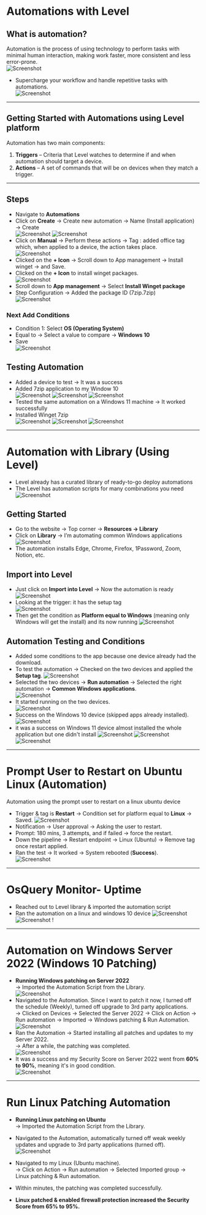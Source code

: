 # Automations with Level

## What is automation?  
Automation is the process of using technology to perform tasks with minimal human interaction, making work faster, more consistent and less error-prone.  
![Screenshot](images/screenshot801.jpg)
- Supercharge your workflow and handle repetitive tasks with automations.  
![Screenshot](images/screenshot753.jpg)
---
## Getting Started with Automations using Level platform  

Automation has two main components:  
1. **Triggers** – Criteria that Level watches to determine if and when automation should target a device.  
2. **Actions** – A set of commands that will be on devices when they match a trigger.  
---
## Steps  
- Navigate to **Automations**  
- Click on **Create** → Create new automation → Name (Install application) → Create  
![Screenshot](images/screenshot754.jpg)
![Screenshot](images/screenshot802.jpg)
- Click on **Manual** → Perform these actions → Tag : added office tag which, when applied to a device, the action takes place.  
![Screenshot](images/screenshot759.jpg)
- Clicked on the **+ Icon** → Scroll down to App management → Install winget → and Save.  
- Clicked on the **+ Icon** to install winget packages.  
![Screenshot](images/screenshot803.jpg)
- Scroll down to **App management** → Select **Install Winget package**  
- Step Configuration → Added the package ID (7zip.7zip)  
![Screenshot](images/screenshot804.jpg)
### Next Add Conditions  
- Condition 1: Select **OS (Operating System)**  
- Equal to → Select a value to compare → **Windows 10**
- Save  
![Screenshot](images/screenshot765.jpg)
## Testing Automation  
- Added a device to test → It was a success  
- Added 7zip application to my Window 10  
![Screenshot](images/screenshot760.jpg)
![Screenshot](images/screenshot761.jpg)
![Screenshot](images/screenshot762.jpg)
- Tested the same automation on a Windows 11 machine → It worked successfully  
- Installed Winget 7zip  
![Screenshot](images/screenshot805.jpg)
![Screenshot](images/screenshot766.jpg)
![Screenshot](images/screenshot767.jpg)

---
# Automation with Library (Using Level)

- Level already has a curated library of ready-to-go deploy automations  
- The Level has automation scripts for many combinations you need  
![Screenshot](images/screenshot769.jpg)
## Getting Started  
- Go to the website → Top corner → **Resources → Library**  
- Click on **Library** → I’m automating common Windows applications  
![Screenshot](images/screenshot770.jpg)
- The automation installs Edge, Chrome, Firefox, 1Password, Zoom, Notion, etc.  
## Import into Level  
- Just click on **Import into Level** → Now the automation is ready  
![Screenshot](images/screenshot771.jpg)
- Looking at the trigger: it has the setup tag  
![Screenshot](images/screenshot772.jpg)
- Then get the condition as **Platform equal to Windows** (meaning only Windows will get the install)  and its now running
![Screenshot](images/screenshot773.jpg)
## Automation Testing and Conditions

- Added some conditions to the app because one device already had the download.  
- To test the automation → Checked on the two devices and applied the **Setup tag**. 
![Screenshot](images/screenshot806.jpg)
- Selected the two devices → **Run automation** → Selected the right automation → **Common Windows applications**.  
![Screenshot](images/screenshot774.jpg)
- It started running on the two devices.  
![Screenshot](images/screenshot776.jpg)
- Success on the Windows 10 device (skipped apps already installed).  
![Screenshot](images/screenshot778.jpg)
- it was a success on Windows 11 device almost installed the whole application but one didn't install 
![Screenshot](images/screenshot780.jpg)
![Screenshot](images/screenshot781.jpg)
![Screenshot](images/screenshot779.jpg)

---

# Prompt User to Restart on Ubuntu Linux (Automation)
Automation using the prompt user to restart on a linux ubuntu device
- Trigger & tag is **Restart** → Condition set for platform equal to **Linux** → Saved. 
![Screenshot](images/screenshot782.jpg)
- Notification → User approval → Asking the user to restart.  
- Prompt: 180 mins, 3 attempts, and if failed → force the restart.  
- Down the pipeline → Restart endpoint → Linux (Ubuntu) → Remove tag once restart applied.  
- Ran the test → It worked → System rebooted (**Success**).  
![Screenshot](images/screenshot783.jpg)
---
# OsQuery Monitor- Uptime

- Reached out to Level library & imported the automation script
- Ran the automation on a linux and windows 10 device
![Screenshot](images/screenshot738.jpg)
![Screenshot](images/screenshot753.jpg)
!

---
# Automation on Windows Server 2022 (Windows 10 Patching)

* **Running Windows patching on Server 2022**  
  -> Imported the Automation Script from the Library.  
![Screenshot](images/screenshot807.jpg)
* Navigated to the Automation. Since I want to patch it now, I turned off the schedule (Weekly), turned off upgrade to 3rd party applications.  
  -> Clicked on Devices -> Selected the Server 2022 -> Click on Action -> Run automation -> Imported -> Windows patching & Run Automation.  
![Screenshot](images/screenshot788.jpg)
* Ran the Automation -> Started installing all patches and updates to my Server 2022.  
  -> After a while, the patching was completed.  
![Screenshot](images/screenshot789.jpg)
* It was a success and my Security Score on Server 2022 went from **60% to 90%**, meaning it's in good condition.  
![Screenshot](images/screenshot800.jpg)
---
# Run Linux Patching Automation

* **Running Linux patching on Ubuntu**  
  -> Imported the Automation Script from the Library.  

* Navigated to the Automation, automatically turned off weak weekly updates and upgrade to 3rd party applications (turned off).  
![Screenshot](images/screenshot792.jpg)
* Navigated to my Linux (Ubuntu machine).  
  -> Click on Action -> Run automation -> Selected Imported group -> Linux patching & Run automation.  

* Within minutes, the patching was completed successfully.  

* **Linux patched & enabled firewall protection increased the Security Score from 65% to 95%.**
